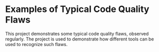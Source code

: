 # Examples of Typical Code Quality Flaws

This project demonstrates some typical code quality flaws, observed regularly. The project is used to demonstrate how different tools can be used to recognize such flaws.